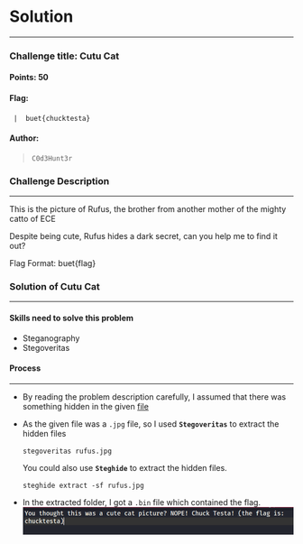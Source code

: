 # Solution

---

### Challenge title: Cutu Cat

#### Points: 50

#### Flag:

```
 |  buet{chucktesta}
```

#### Author:

> ```
> C0d3Hunt3r
> ```

### Challenge Description

---

This is the picture of Rufus, the brother from another mother of the mighty catto of ECE

Despite being cute, Rufus hides a dark secret, can you help me to find it out?

Flag Format: buet{flag}

### Solution of Cutu Cat

---

#### Skills need to solve this problem

+ Steganography
+ Stegoveritas

#### Process

---

+ By reading the problem description carefully, I assumed that there was something hidden in the given [file](./rufus.jpg)
+ As the given file was a `.jpg` file, so I used **`Stegoveritas`** to extract the hidden files
  ```
  stegoveritas rufus.jpg
  ```
    You could also use **`Steghide`** to extract the hidden files.

    ```
    steghide extract -sf rufus.jpg
    ```
+ In the extracted folder, I got a `.bin` file which contained the flag.
![solve](./Photos/solve.PNG)
